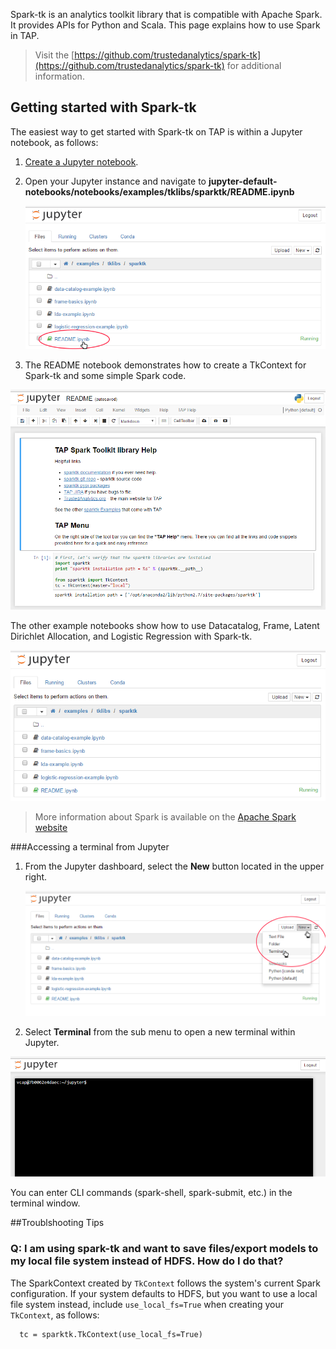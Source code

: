 Spark-tk is an analytics toolkit library that is compatible with Apache Spark. It provides APIs for Python and Scala. This page explains how to use Spark in TAP.

>Visit the [https://github.com/trustedanalytics/spark-tk](https://github.com/trustedanalytics/spark-tk) for additional information.

## Getting started with Spark-tk

The easiest way to get started with Spark-tk on TAP is within a Jupyter notebook, as follows:

1. [Create a Jupyter notebook](/images/BuildAn_GS_Sparktk_Start_v8_Screen1.PNG.md).

2. Open your Jupyter instance and navigate to **jupyter-default-notebooks/notebooks/examples/tklibs/sparktk/README.ipynb**  
  
    ![Accessing Readme files](/images/BuildAn_GS_Sparktk_Start_v8_Screen1.PNG)  
  
3. The README notebook demonstrates how to create a TkContext for Spark-tk and some simple Spark code.

![Readme files in Jupyter Sample](/images/BuildAn_GS_Sparktk_Start_v8_Screen2.PNG)

The other example notebooks show how to use Datacatalog, Frame, Latent Dirichlet Allocation, and Logistic Regression with Spark-tk.

![Readme files in Jupyter Sample](/images/BuildAn_GS_Sparktk_Start_v8_Screen3.PNG)


>More information about Spark is available on the [Apache Spark website](http://spark.apache.org/)

###Accessing a terminal from Jupyter
1. From the Jupyter dashboard, select the **New** button located in the upper right.

    ![Accessing a Terminal from Jupyter](/images/BuildAn_GS_Sparktk_Start_v8_Screen4.PNG) 

2. Select **Terminal** from the sub menu to open a new terminal within Jupyter. 

![Jupyter Terminal](/images/BuildAn_GS_Sparktk_Start_v8_Screen5.PNG)  

You can enter CLI commands (spark-shell, spark-submit, etc.) in the terminal window.

##Troublshooting Tips

### Q: I am using spark-tk and want to save files/export models to my local file system instead of HDFS. How do I do that?

The SparkContext created by `TkContext` follows the system's current Spark configuration. If your system defaults to HDFS, but you want to use a local file system instead, include `use_local_fs=True` when creating your `TkContext`, as follows:  
  
      tc = sparktk.TkContext(use_local_fs=True)  
  
